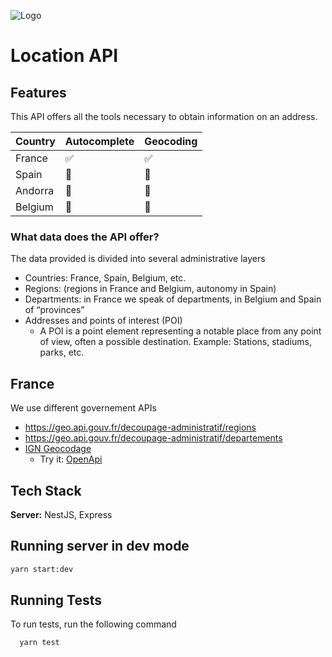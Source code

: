 <!--
Soliguide: Useful information for those who need it

SPDX-FileCopyrightText: © 2024 Solinum

SPDX-License-Identifier: AGPL-3.0-only

This program is free software: you can redistribute it and/or modify
it under the terms of the GNU Affero General Public License as published
by the Free Software Foundation, either version 3 of the License, or
(at your option) any later version.

This program is distributed in the hope that it will be useful,
but WITHOUT ANY WARRANTY; without even the implied warranty of
MERCHANTABILITY or FITNESS FOR A PARTICULAR PURPOSE.  See the
GNU Affero General Public License for more details.

You should have received a copy of the GNU Affero General Public License
along with this program.  If not, see <https://www.gnu.org/licenses/>.
-->

![Logo](https://soliguide.fr/assets/images/logo.png)

# Location API

## Features

This API offers all the tools necessary to obtain information on an address.

| Country | Autocomplete | Geocoding |
| ------- | ------------ | --------- |
| France  | ✅           | ✅        |
| Spain   | 🚧           | 🚧        |
| Andorra | 🚧           | 🚧        |
| Belgium | 🚧           | 🚧        |

### What data does the API offer?

The data provided is divided into several administrative layers

- Countries: France, Spain, Belgium, etc.
- Regions: (regions in France and Belgium, autonomy in Spain)
- Departments: in France we speak of departments, in Belgium and Spain of “provinces”
- Addresses and points of interest (POI)
  - A POI is a point element representing a notable place from any point of view, often a possible destination. Example: Stations, stadiums, parks, etc.

## France

We use different governement APIs

- https://geo.api.gouv.fr/decoupage-administratif/regions
- https://geo.api.gouv.fr/decoupage-administratif/departements
- [IGN Geocodage](https://geoservices.ign.fr/documentation/services/api-et-services-ogc/geocodage-20/doc-technique-api-geocodage)
  - Try it: [OpenApi](https://data.geopf.fr/geocodage/openapi)

## Tech Stack

**Server:** NestJS, Express

## Running server in dev mode

```bash
yarn start:dev
```

## Running Tests

To run tests, run the following command

```bash
  yarn test
```
